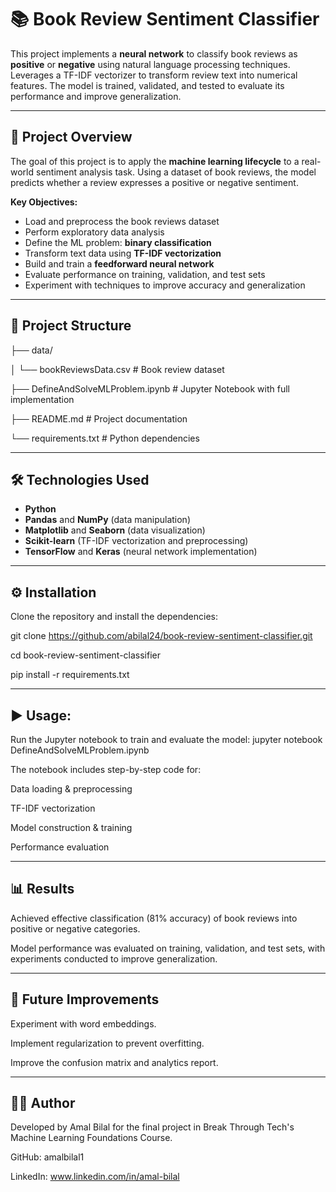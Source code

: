 # 📚 Book Review Sentiment Classifier

This project implements a **neural network** to classify book reviews as **positive** or **negative** using natural language processing techniques. Leverages a TF-IDF vectorizer to transform review text into numerical features. The model is trained, validated, and tested to evaluate its performance and improve generalization.

---

## 🚀 Project Overview

The goal of this project is to apply the **machine learning lifecycle** to a real-world sentiment analysis task. Using a dataset of book reviews, the model predicts whether a review expresses a positive or negative sentiment.

**Key Objectives:**
- Load and preprocess the book reviews dataset  
- Perform exploratory data analysis  
- Define the ML problem: **binary classification**  
- Transform text data using **TF-IDF vectorization**  
- Build and train a **feedforward neural network**  
- Evaluate performance on training, validation, and test sets  
- Experiment with techniques to improve accuracy and generalization  

---

## 📂 Project Structure
├── data/

│ └── bookReviewsData.csv # Book review dataset

├── DefineAndSolveMLProblem.ipynb # Jupyter Notebook with full implementation

├── README.md # Project documentation

└── requirements.txt # Python dependencies

---

## 🛠️ Technologies Used

- **Python**  
- **Pandas** and **NumPy** (data manipulation)  
- **Matplotlib** and **Seaborn** (data visualization)  
- **Scikit-learn** (TF-IDF vectorization and preprocessing)  
- **TensorFlow** and **Keras** (neural network implementation)  

---

## ⚙️ Installation

Clone the repository and install the dependencies:

git clone https://github.com/abilal24/book-review-sentiment-classifier.git

cd book-review-sentiment-classifier

pip install -r requirements.txt

---

## ▶️ Usage:

Run the Jupyter notebook to train and evaluate the model: jupyter notebook DefineAndSolveMLProblem.ipynb

The notebook includes step-by-step code for:

Data loading & preprocessing

TF-IDF vectorization

Model construction & training

Performance evaluation

---

## 📊 Results

Achieved effective classification (81% accuracy) of book reviews into positive or negative categories.

Model performance was evaluated on training, validation, and test sets, with experiments conducted to improve generalization.

---

## 🔮 Future Improvements

Experiment with word embeddings.

Implement regularization to prevent overfitting.

Improve the confusion matrix and analytics report.

---

## 👩‍💻 Author

Developed by Amal Bilal for the final project in Break Through Tech's Machine Learning Foundations Course.

GitHub: amalbilal1

LinkedIn: www.linkedin.com/in/amal-bilal
